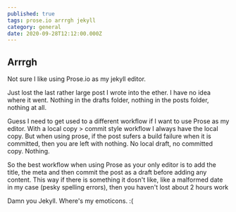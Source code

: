 ```yaml
---
published: true
tags: prose.io arrrgh jekyll
category: general
date: 2020-09-28T12:12:00.000Z
---
```

## Arrrgh

Not sure I like using Prose.io as my jekyll editor.

Just lost the last rather large post I wrote into the ether. I have no idea where it went. Nothing in the drafts folder, nothing in the posts folder, nothing at all.

Guess I need to get used to a different workflow if I want to use Prose as my editor. With a local copy > commit style workflow I always have the local copy. But when using prose, if the post sufers a build failure when it is committed, then you are left with nothing. No local draft, no committed copy. Nothing. 

So the best workflow when using Prose as your only editor is to add the title, the meta and then commit the post as a draft before adding any content. This way if there is something it dosn't like, like a malformed date in my case (pesky spelling errors), then you haven't lost about 2 hours work

Damn you Jekyll. Where's my emoticons. :( 
